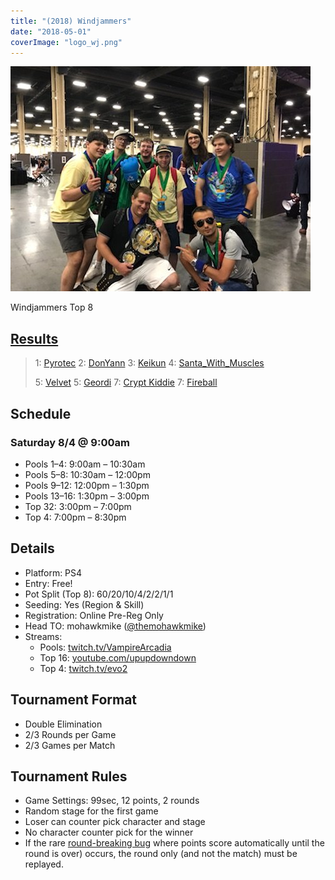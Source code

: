 ```yaml
---
title: "(2018) Windjammers"
date: "2018-05-01"
coverImage: "logo_wj.png"
---
```


![Windjammers Top 8](/uploads/windjammers-top-8.jpg)

Windjammers Top 8

## [Results](https://smash.gg/tournament/animevo-2018/events/windjammers/overview)

> 1: [Pyrotec](https://twitter.com/Pyrotek4) 2: [DonYann](https://twitter.com/SirDonYann) 3: [Keikun](https://twitter.com/Keikunnnnn_) 4: [Santa\_With\_Muscles](https://twitter.com/StupidJr)
> 
> 5: [Velvet](https://twitter.com/bernard_olin) 5: [Geordi](https://twitter.com/_geordi_) 7: [Crypt Kiddie](https://twitter.com/Crypt_Kiddie) 7: [Fireball](https://twitter.com/JamTheWind)

## Schedule

### Saturday 8/4 @ 9:00am

- Pools 1–4: 9:00am – 10:30am
- Pools 5–8: 10:30am – 12:00pm
- Pools 9–12: 12:00pm – 1:30pm
- Pools 13–16: 1:30pm – 3:00pm
- Top 32: 3:00pm – 7:00pm
- Top 4: 7:00pm – 8:30pm

## Details

- Platform: PS4
- Entry: Free!
- Pot Split (Top 8): 60/20/10/4/2/2/1/1
- Seeding: Yes (Region & Skill)
- Registration: Online Pre-Reg Only
- Head TO: mohawkmike ([@themohawkmike](https://twitter.com/themohawkmike))
- Streams:
    - Pools: [twitch.tv/VampireArcadia](twitch.tv/vampirearcadia)
    - Top 16: [youtube.com/upupdowndown](https://youtube.com/upupdowndown)
    - Top 4: [twitch.tv/evo2](https://twitch.tv/evo2)

## Tournament Format

- Double Elimination
- 2/3 Rounds per Game
- 2/3 Games per Match

## Tournament Rules

- Game Settings: 99sec, 12 points, 2 rounds
- Random stage for the first game
- Loser can counter pick character and stage
- No character counter pick for the winner
- If the rare [round-breaking bug](https://www.youtube.com/watch?v=9oOi9-SgAiA) where points score automatically until the round is over) occurs, the round only (and not the match) must be replayed.
